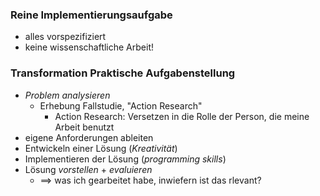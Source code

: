 ### Reine Implementierungsaufgabe
- alles vorspezifiziert
- keine wissenschaftliche Arbeit!

### Transformation Praktische Aufgabenstellung
- _Problem analysieren_
	- Erhebung Fallstudie, "Action Research"
		- Action Research: Versetzen in die Rolle der Person, die meine Arbeit benutzt
- eigene Anforderungen ableiten 
- Entwickeln einer Lösung (_Kreativität_)
- Implementieren der Lösung (_programming skills_)
- Lösung _vorstellen_ + _evaluieren_
	- ==> was ich gearbeitet habe, inwiefern ist das rlevant?